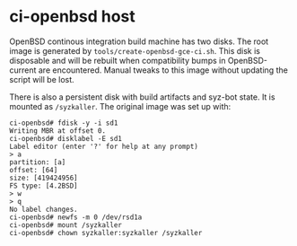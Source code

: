 # ci-openbsd host

OpenBSD continous integration build machine has two disks. The root image is
generated by `tools/create-openbsd-gce-ci.sh`. This disk is disposable and will
be rebuilt when compatibility bumps in OpenBSD-current are encountered. Manual
tweaks to this image without updating the script will be lost.

There is also a persistent disk with build artifacts and syz-bot state. It is
mounted as `/syzkaller`. The original image was set up with:

```shell
ci-openbsd# fdisk -y -i sd1
Writing MBR at offset 0.
ci-openbsd# disklabel -E sd1
Label editor (enter '?' for help at any prompt)
> a
partition: [a]
offset: [64]
size: [419424956]
FS type: [4.2BSD]
> w
> q
No label changes.
ci-openbsd# newfs -m 0 /dev/rsd1a
ci-openbsd# mount /syzkaller
ci-openbsd# chown syzkaller:syzkaller /syzkaller
```
